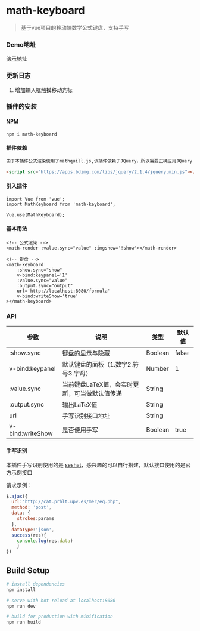 # math-keyboard

> 基于vue项目的移动端数学公式键盘，支持手写

### Demo地址

[演示地址](http://www.codwiki.cn/laboratory/keyboard)

### 更新日志

1. 增加输入框触摸移动光标

### 插件的安装

#### NPM

```
npm i math-keyboard
```

#### 插件依赖

```html
由于本插件公式渲染使用了mathquill.js,该插件依赖于JQuery，所以需要正确应用JQuery

<script src="https://apps.bdimg.com/libs/jquery/2.1.4/jquery.min.js"></script>
```

#### 引入插件

```
import Vue from 'vue';
import MathKeyboard from 'math-keyboard';

Vue.use(MathKeyboard);
```

#### 基本用法

```vue
<!-- 公式渲染 -->
<math-render :value.sync="value" :imgshow='!show'></math-render>

<!-- 键盘 -->
<math-keyboard 
    :show.sync="show"
    v-bind:keypanel='1'
    :value.sync="value"
    :output.sync="output"
    url='http://localhost:8080/formula'
    v-bind:writeShow='true'
></math-keyboard>
```

### API

| 参数             | 说明                                          | 类型    | 默认值 |
| ---------------- | --------------------------------------------- | ------- | ------ |
| :show.sync       | 键盘的显示与隐藏                              | Boolean | false  |
| v-bind:keypanel  | 默认键盘的面板（1.数字2.符号3.字母）          | Number  | 1      |
| :value.sync      | 当前键盘LaTeX值，会实时更新，可当做默认值传递 | String  |        |
| :output.sync     | 输出LaTeX值                                   | String  |        |
| url              | 手写识别接口地址                              | String  |        |
| v-bind:writeShow | 是否使用手写                                  | Boolean | true   |

#### 手写识别

本插件手写识别使用的是 [seshat](https://github.com/falvaro/seshat)，感兴趣的可以自行搭建，默认接口使用的是官方示例接口

请求示例：

```javascript
$.ajax({
  url:"http://cat.prhlt.upv.es/mer/eq.php",
  method: 'post',
  data: {
    strokes:params
  },
  dataType:'json',
  success(res){
    console.log(res.data)
	}
})
```



## Build Setup

```bash
# install dependencies
npm install

# serve with hot reload at localhost:8080
npm run dev

# build for production with minification
npm run build
```

### 